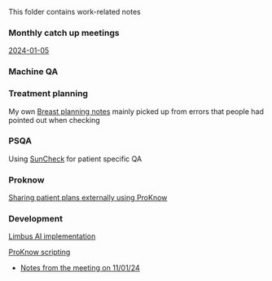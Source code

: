 This folder contains work-related notes

### Monthly catch up meetings

[2024-01-05](2024-01-05.md)

### Machine QA


### Treatment planning

My own [Breast planning notes](Breast%20planning%20notes.md) mainly picked up from errors that people had pointed out when checking

### PSQA

Using [SunCheck](SunCheck%20F0%20setup.md) for patient specific QA

### Proknow

[Sharing patient plans externally using ProKnow](Sharing%20patient%20plans%20externally%20using%20ProKnow.md)

### Development

[Limbus AI implementation](Limbus%20AI%20implementation.md)

[ProKnow scripting](https://github.com/nhs-proknow)
- [Notes from the meeting on 11/01/24](2024011_proknow)

